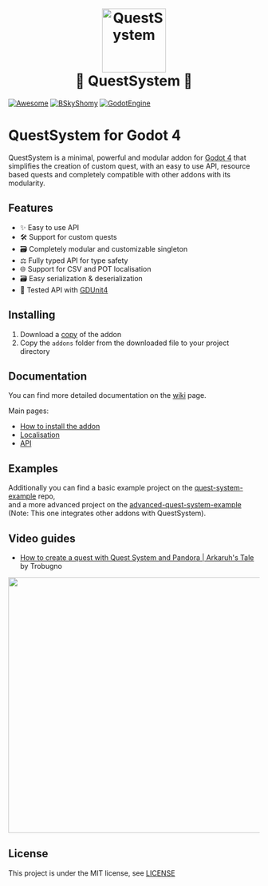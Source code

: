 <h1  align="center">
<image src="./icon.svg" alt="QuestSystem" width=128><br>
📜 QuestSystem 📜
</h1>

[![Awesome](https://awesome.re/badge.svg)](https://github.com/godotengine/awesome-godot)
[![BSkyShomy](https://img.shields.io/badge/-shomy-1185FE?style=flat&logo=bluesky&logoColor=white&labelColor=1185FE)](https://shomy.bsky.social)
[![GodotEngine](https://img.shields.io/badge/-Godot%204-250a78?style=flat&logo=godotengine&logoColor=white&labelColor=250a78)](https://godotengine.org/)

# QuestSystem for Godot 4

QuestSystem is a minimal, powerful and modular addon for [Godot 4](https://godotengine.org/) that simplifies the creation of custom quest, with an easy to use API, resource based quests and completely compatible with other addons with its modularity.


## Features

* ✨ Easy to use API
* 🛠️ Support for custom quests
* 🗃 Completely modular and customizable singleton
* ⚖️ Fully typed API for type safety
* 🌐 Support for CSV and POT localisation
* 🗃️ Easy serialization & deserialization
* 🧪 Tested API with [GDUnit4](https://github.com/MikeSchulze/gdUnit4)

## Installing

1. Download a [copy](https://codeload.github.com/shomykohai/quest-system/zip/refs/heads/main) of the addon
2. Copy the `addons` folder from the downloaded file to your project directory

## Documentation

You can find more detailed documentation on the [wiki](https://shomykohai.github.io/quest-system/) page.

Main pages:

* [How to install the addon](https://shomykohai.github.io/quest-system/#/installing)
* [Localisation](https://shomykohai.github.io/quest-system/#/translations)
* [API](https://shomykohai.github.io/quest-system/#/api/)

## Examples

Additionally you can find a basic example project on the [quest-system-example](https://github.com/shomykohai/quest-system-example) repo,<br>
and a more advanced project on the [advanced-quest-system-example](https://github.com/shomykohai/advanced-quest-system-example) (Note: This one integrates other addons with QuestSystem).

## Video guides

* [How to create a quest with Quest System and Pandora | Arkaruh's Tale](https://youtu.be/bc_lB8LNup0) by Trobugno

<a href="https://youtu.be/bc_lB8LNup0"><img src="docs/assets/videos/trobugno_qs_pndr.jpg" width=512></a>

## License

This project is under the MIT license, see [LICENSE](LICENSE)

